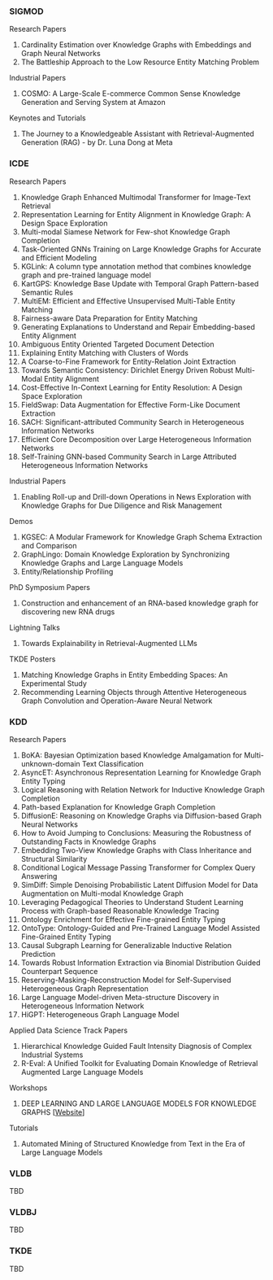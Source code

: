 ### SIGMOD 
Research Papers
1. Cardinality Estimation over Knowledge Graphs with Embeddings and Graph Neural Networks
2. The Battleship Approach to the Low Resource Entity Matching Problem

Industrial Papers
1. COSMO: A Large-Scale E-commerce Common Sense Knowledge Generation and Serving System at Amazon

Keynotes and Tutorials
1. The Journey to a Knowledgeable Assistant with Retrieval-Augmented Generation (RAG) - by Dr. Luna Dong at Meta

### ICDE
Research Papers
1. Knowledge Graph Enhanced Multimodal Transformer for Image-Text Retrieval 
2. Representation Learning for Entity Alignment in Knowledge Graph: A Design Space Exploration
3. Multi-modal Siamese Network for Few-shot Knowledge Graph Completion
4. Task-Oriented GNNs Training on Large Knowledge Graphs for Accurate and Efficient Modeling
5. KGLink: A column type annotation method that combines knowledge graph and pre-trained language model
6. KartGPS: Knowledge Base Update with Temporal Graph Pattern-based Semantic Rules
7. MultiEM: Efficient and Effective Unsupervised Multi-Table Entity Matching
8. Fairness-aware Data Preparation for Entity Matching
9. Generating Explanations to Understand and Repair Embedding-based Entity Alignment
10. Ambiguous Entity Oriented Targeted Document Detection
11. Explaining Entity Matching with Clusters of Words
12. A Coarse-to-Fine Framework for Entity-Relation Joint Extraction
13. Towards Semantic Consistency: Dirichlet Energy Driven Robust Multi-Modal Entity Alignment
14. Cost-Effective In-Context Learning for Entity Resolution: A Design Space Exploration
15. FieldSwap: Data Augmentation for Effective Form-Like Document Extraction
16. SACH: Significant-attributed Community Search in Heterogeneous Information Networks
17. Efficient Core Decomposition over Large Heterogeneous Information Networks
18. Self-Training GNN-based Community Search in Large Attributed Heterogeneous Information Networks

Industrial Papers
1. Enabling Roll-up and Drill-down Operations in News Exploration with Knowledge Graphs for Due Diligence and Risk Management

Demos
1. KGSEC: A Modular Framework for Knowledge Graph Schema Extraction and Comparison
2. GraphLingo: Domain Knowledge Exploration by Synchronizing Knowledge Graphs and Large Language Models
3. Entity/Relationship Profiling

PhD Symposium Papers
1. Construction and enhancement of an RNA-based knowledge graph for discovering new RNA drugs

Lightning Talks
1. Towards Explainability in Retrieval-Augmented LLMs

TKDE Posters
1. Matching Knowledge Graphs in Entity Embedding Spaces: An Experimental Study
2. Recommending Learning Objects through Attentive Heterogeneous Graph Convolution and Operation-Aware Neural Network

### KDD
Research Papers
1. BoKA: Bayesian Optimization based Knowledge Amalgamation for Multi-unknown-domain Text Classification
2. AsyncET: Asynchronous Representation Learning for Knowledge Graph Entity Typing
3. Logical Reasoning with Relation Network for Inductive Knowledge Graph Completion
4. Path-based Explanation for Knowledge Graph Completion
5. DiffusionE: Reasoning on Knowledge Graphs via Diffusion-based Graph Neural Networks
6. How to Avoid Jumping to Conclusions: Measuring the Robustness of Outstanding Facts in Knowledge Graphs
7. Embedding Two-View Knowledge Graphs with Class Inheritance and Structural Similarity
8. Conditional Logical Message Passing Transformer for Complex Query Answering
9. SimDiff: Simple Denoising Probabilistic Latent Diffusion Model for Data Augmentation on Multi-modal Knowledge Graph
10. Leveraging Pedagogical Theories to Understand Student Learning Process with Graph-based Reasonable Knowledge Tracing
11. Ontology Enrichment for Effective Fine-grained Entity Typing
12. OntoType: Ontology-Guided and Pre-Trained Language Model Assisted Fine-Grained Entity Typing
13. Causal Subgraph Learning for Generalizable Inductive Relation Prediction
14. Towards Robust Information Extraction via Binomial Distribution Guided Counterpart Sequence
15. Reserving-Masking-Reconstruction Model for Self-Supervised Heterogeneous Graph Representation
16. Large Language Model-driven Meta-structure Discovery in Heterogeneous Information Network
17. HiGPT: Heterogeneous Graph Language Model

Applied Data Science Track Papers
1. Hierarchical Knowledge Guided Fault Intensity Diagnosis of Complex Industrial Systems
2. R-Eval: A Unified Toolkit for Evaluating Domain Knowledge of Retrieval Augmented Large Language Models

Workshops
1. DEEP LEARNING AND LARGE LANGUAGE MODELS FOR KNOWLEDGE GRAPHS [[Website](https://genetasefa.github.io/dl4kg2024/)]

Tutorials
1. Automated Mining of Structured Knowledge from Text in the Era of Large Language Models

### VLDB 
TBD

### VLDBJ
TBD

### TKDE
TBD
